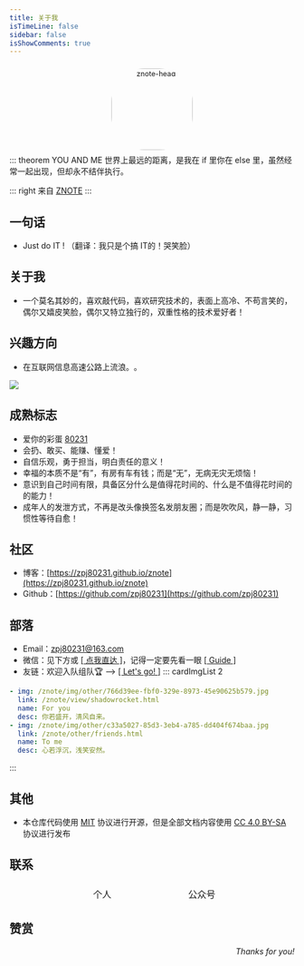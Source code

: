 ```yaml
---
title: 关于我
isTimeLine: false
sidebar: false
isShowComments: true
---
```


<p align="center"><img style="border-radius:41%;pointer-events:none;transform: scale(0.9);" :src="$withBase('/vuepress/head-fish.jpg')" alt="znote-head" width=160></p>
<p align="center" style="margin-top: -15px;">
  <a href="https://zpj80231.github.io/znote/" class="zi zi_textbook"></a> 
  <a href="mailto:zpj80231@163.com" class="zi zi_envelope"></a> 
  <a href="https://github.com/zpj80231" class="zi zi_tmGithub"></a>
  <a href="https://twitter.com/zpj80231" class="zi zi_tmTwitter"></a>
  <a href="tencent://AddContact/?fromId=45&fromSubId=1&subcmd=all&uin=916665067&website=www.oicqzone.com" class="zi zi_tmQq"></a>
</p>
<Clock02 style="margin-bottom: -12px"/>

::: theorem YOU AND ME
世界上最远的距离，是我在 if 里你在 else 里，虽然经常一起出现，但却永不结伴执行。

::: right
来自 [ZNOTE](https://zpj80231.github.io/znote/)
:::

## 一句话

- Just do IT !    （翻译：我只是个搞 IT的！哭笑脸）

## 关于我

- 一个莫名其妙的，喜欢敲代码，喜欢研究技术的，表面上高冷、不苟言笑的，偶尔又嬉皮笑脸，偶尔又特立独行的，双重性格的技术爱好者！

## 兴趣方向

- 在互联网信息高速公路上​流浪。​。​

<img src="https://ghchart.rshah.org/zpj80231" />

## 成熟标志

- 爱你的彩蛋 [80231](/view/love.html)
- 会扔、敢买、能赚、懂爱！
- 自信乐观，勇于担当，明白责任的意义！
- 幸福的本质不是“有”，有房有车有钱；而是“无”，无病无灾无烦恼！
- 意识到自己时间有限，具备区分什么是值得花时间的、什么是不值得花时间的的能力！
- 成年人的发泄方式，不再是改头像换签名发朋友圈；而是吹吹风，静一静，习惯性等待自愈！

## 社区

- 博客：[https://zpj80231.github.io/znote](https://zpj80231.github.io/znote)
- Github：[https://github.com/zpj80231](https://github.com/zpj80231)

## 部落

- <i class="zi zi_envelopeBold" zico="黑信封"></i> Email：[zpj80231@163.com](mailto:zpj80231@163.com)
- <i class="zi zi_tmWeixin" zico="微信"></i> 微信：见下方或 [[ 点我直达 ]](https://mp.weixin.qq.com/s?__biz=MzU4MDY1NjE1MQ==&mid=100000138&idx=1&sn=6b5e532de9685de1bbf4051eaca2de86&chksm=7d52ccf24a2545e479c7b6ed4401bc850a341e54e10cbdd54ce72b757ea7c986c37585375fa2&scene=18#wechat_redirect)，记得一定要先看一眼 [[ Guide ]](/views/specification/guide.html) 
- <i class="zi zi_fly" zico="友链"></i> 友链：欢迎入队组队🏆 --> [[ Let's go! ]](/other/friends.html)
::: cardImgList 2
```yaml
- img: /znote/img/other/766d39ee-fbf0-329e-8973-45e90625b579.jpg
  link: /znote/view/shadowrocket.html
  name: For you
  desc: 你若盛开，清风自来。
- img: /znote/img/other/c33a5027-85d3-3eb4-a785-dd404f674baa.jpg
  link: /znote/other/friends.html
  name: To me
  desc: 心若浮沉，浅笑安然。
```
:::

## 其他

- 本仓库代码使用 [MIT](https://github.com/SigureMo/notev/blob/master/LICENSE) 协议进行开源，但是全部文档内容使用 [CC 4.0 BY-SA](https://creativecommons.org/licenses/by-sa/4.0/) 协议进行发布

## 联系

<p align="center">
<table style="display: contents;">
    <tr>
        <td><img :src="$withBase('/vuepress/个人微信二维码.jpg')" width=160>
        </td>
        <td><img :src="$withBase('/vuepress/公众号二维码.jpg')" width=160>
        </td>
    </tr>
    <tr>
    	<td align="center">个人</td>
        <td align="center">公众号</td>
    </tr>
</table>
</p>

## 赞赏

<Reward/>

<p align="right">
    <em>Thanks for you!</em>
</p>

<link rel="stylesheet" href="https://ico.z01.com/zico.min.css">

<style lang="stylus" scoped> 

</style>
